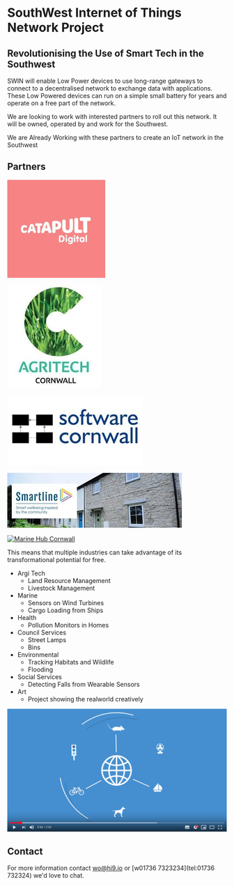 # SouthWest Internet of Things Network Project

## Revolutionising the Use of Smart Tech in the Southwest

SWIN will enable Low Power devices to use long-range gateways to connect to a decentralised network to exchange data with applications. These Low Powered devices can run on a simple small battery for years and operate on a free part of the network.

We are looking to work with interested partners to roll out this network. It will be owned, operated by and work for the Southwest.

We are Already Working with these partners to create an IoT network in the Southwest

## Partners

[![Digital Catapult](/images/Digital-Catapult.jpeg)](https://www.digicatapult.org.uk/ "Digital Catapult")

[![Cornwall Agritech](/images/agritech.jpeg)](https://www.agritechcornwall.co.uk// "Cornwall Agritech")

[![Software Cornwall](/images/swc.jpeg)](hhttps://www.softwarecornwall.org// "Software Cornwall")

[![Smartline](/images/smartline.jpeg)](https://www.smartline.org.uk// "Smartline")

[![Marine Hub Cornwall](/images/marine-i.jpeg)](https://www.https://marinehubcornwall.co.uk// "Marine Hub Cornwall")

This means that multiple industries can take advantage of its transformational potential for free.

- Argi Tech
  - Land Resource Management 
  - Livestock Management
- Marine
  - Sensors on Wind Turbines
  - Cargo Loading from Ships
- Health
  - Pollution Monitors in Homes
- Council Services
  - Street Lamps
  - Bins
- Environmental
  - Tracking Habitats and Wildlife
  - Flooding
- Social Services
  - Detecting Falls from Wearable Sensors
- Art
  - Project showing the realworld creatively

[![Explainer Video](/images/video-shot.png)](https://www.youtube.com/watch?v=Q2So47rLOqgE "Things Network")

## Contact

For more information contact [wo@hi9.io](mailto:wo@hi9.io) or [w01736 7323234](tel:01736 732324) we'd love to chat.
